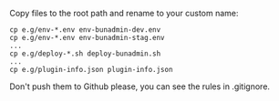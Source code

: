 Copy files to the root path and rename to your custom name:
```shell script
cp e.g/env-*.env env-bunadmin-dev.env
cp e.g/env-*.env env-bunadmin-stag.env
...
cp e.g/deploy-*.sh deploy-bunadmin.sh
...
cp e.g/plugin-info.json plugin-info.json
```
Don't push them to Github please, you can see the rules in .gitignore.
